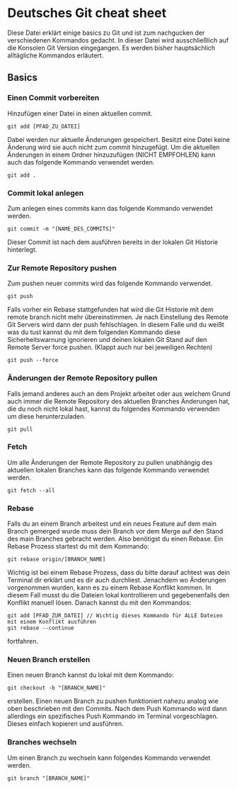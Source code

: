 # Deutsches Git cheat sheet

Diese Datei erklärt einige basics zu Git und ist zum nachgucken der verschiedenen Kommandos gedacht. In dieser Datei wird ausschließlich auf die Konsolen Git Version eingegangen.
Es werden bisher hauptsächlich alltägliche Kommandos erläutert.

## Basics

### Einen Commit vorbereiten

Hinzufügen einer Datei in einen aktuellen commit.

``` shell
git add [PFAD_ZU_DATEI]
```

Dabei werden nur aktuelle Änderungen gespeichert. Besitzt eine Datei keine Änderung wird sie auch nicht zum commit hinzugefügt.
Um die aktuellen Änderungen in einem Ordner hinzuzufügen (NICHT EMPFOHLEN) kann auch das folgende Kommando verwendet werden.

```shell
git add .
```

### Commit lokal anlegen

Zum anlegen eines commits kann das folgende Kommando verwendet werden.

```shell
git commit -m "[NAME_DES_COMMITS]"
```

Dieser Commit ist nach dem ausführen bereits in der lokalen Git Historie hinterlegt.

### Zur Remote Repository pushen

Zum pushen neuer commits wird das folgende Kommando verwendet.

````shell
git push
````

Falls vorher ein Rebase stattgefunden hat wird die Git Historie mit dem remote branch nicht mehr übereinstimmen. Je nach Einstellung des Remote Git Servers wird dann der push fehlschlagen.
In diesem Falle und du weißt was du tust kannst du mit dem folgenden Kommando diese Sicherheitswarnung ignorieren und deinen lokalen Git Stand auf den Remote Server force pushen. (Klappt auch nur bei jeweiligen Rechten)

````shell
git push --force
````

### Änderungen der Remote Repository pullen

Falls jemand anderes auch an dem Projekt arbeitet oder aus welchem Grund auch immer die Remote Repository des aktuellen Branches Änderungen hat, die du noch nicht lokal hast, kannst du folgendes Kommando verwenden um diese herunterzuladen.

````shell
git pull
````

### Fetch

Um alle Änderungen der Remote Repository zu pullen unabhängig des aktuellen lokalen Branches kann das folgende Kommando verwendet werden.

```shell
git fetch --all
```

### Rebase

Falls du an einem Branch arbeitest und ein neues Feature auf dem main Branch gemerged wurde muss dein Branch vor dem Merge auf den Stand des main Branches gebracht werden. Also benötigst du einen Rebase.
Ein Rebase Prozess startest du mit dem Kommando:

````shell
git rebase origin/[BRANCH_NAME]
````

Wichtig ist bei einem Rebase Prozess, dass du bitte darauf achtest was dein Terminal dir erklärt und es dir auch durchliest. Jenachdem wo Änderungen vorgenommen wurden, kann es zu einem Rebase Konflikt kommen. In diesem Fall musst du die Dateien lokal kontrollieren und gegebenenfalls den Konflikt manuell lösen. Danach kannst du mit den Kommandos:

````shell
git add [PFAD_ZUR_DATEI] // Wichtig dieses Kommando für ALLE Dateien mit einem Konflikt ausführen
git rebase --continue
````

fortfahren.

### Neuen Branch erstellen

Einen neuen Branch kannst du lokal mit dem Kommando:

````shell
git checkout -b "[BRANCH_NAME]"
````

erstellen. Einen neuen Branch zu pushen funktioniert nahezu analog wie oben beschrieben mit den Commits. Nach dem Push Kommando wird dann allerdings ein spezifisches Push Kommando im Terminal vorgeschlagen. Dieses einfach kopieren und ausführen.

### Branches wechseln

Um einen Branch zu wechseln kann folgendes Kommando verwendet werden.

````shell
git branch "[BRANCH_NAME]"
````
